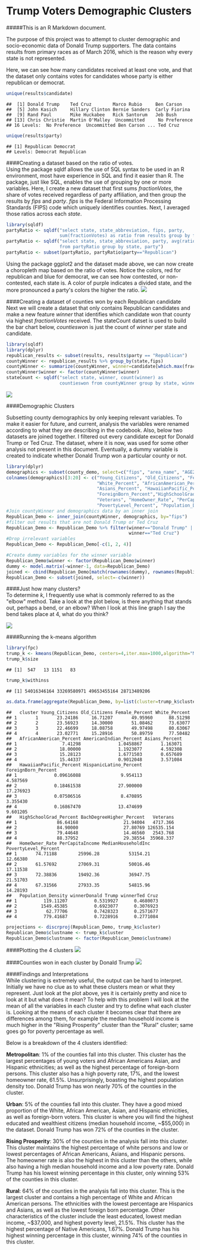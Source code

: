 # Trump Voters Demographic Clusters



#####This is an R Markdown document. 

The purpose of this project was to attempt to cluster demographic and socio-economic data of Donald Trump supporters. The data contains results from primary races as of March 2016, which is the reason why every state is not represented. 



Here, we can see how many candidates received at least one vote, and that the dataset only contains votes for candidates whose party is either republican or democrat.

```r
unique(results$candidate)
```

```
##  [1] Donald Trump    Ted Cruz        Marco Rubio     Ben Carson     
##  [5] John Kasich     Hillary Clinton Bernie Sanders  Carly Fiorina  
##  [9] Rand Paul       Mike Huckabee   Rick Santorum   Jeb Bush       
## [13] Chris Christie  Martin O'Malley  Uncommitted     No Preference 
## 16 Levels:  No Preference  Uncommitted Ben Carson ... Ted Cruz
```

```r
unique(results$party)
```

```
## [1] Republican Democrat  
## Levels: Democrat Republican
```

####Creating a dataset based on the ratio of votes.  
Using the package sqldf allows the use of SQL syntax to be used in an R environment, most have experience in SQL and find it easier than R. The package, just like SQL, enables the use of grouping by one or more variables. Here, I create a new dataset that first sums _fractionVotes_, the share of votes received regardless of party affiliation, and then group the results by _fips_ and _party_. _fips_ is the Federal Information Processing Standards (FIPS) code which uniquely identifies counties. Next, I averaged those ratios across each _state_.

```r
library(sqldf)
partyRatio <- sqldf("select state, state_abbreviation, fips, party, 
                    sum(fractionVotes) as ratio from results group by fips, party")
partyRatio <- sqldf("select state, state_abbreviation, party, avg(ratio) as republican_ratio
                    from partyRatio group by state, party")
partyRatio <- subset(partyRatio, partyRatio$party=="Republican")
```

Using the package ggplot2 and the dataset made above, we can now create a choropleth map based on the ratio of votes. Notice the colors, red for republican and blue for democrat, we can see how contested, or non-contested, each state is. A color of purple indicates a divided state, and the more pronounced a party's colors the higher the ratio.
![](Trump_Clusters_files/figure-html/ggplot-1.png)<!-- -->

####Creating a dataset of counties won by each Republican candidate  
Next we will create a dataset that only contains Republican candidates and make a new feature _winner_ that identifies which candidate won that county via highest _fractionVotes_ received. The stateCount datset is used to build the bar chart below, _countieswon_ is just the count of _winner_ per state and candidate.

```r
library(sqldf)
library(dplyr)
republican_results <- subset(results, results$party == "Republican")
countyWinner <- republican_results %>% group_by(state,fips)
countyWinner <- summarize(countyWinner, winner=candidate[which.max(fractionVotes)])
countyWinner$winner <- factor(countyWinner$winner)
stateCount <- sqldf("select state, winner, count(winner) as 
                    countieswon from countyWinner group by state, winner")
```

![](Trump_Clusters_files/figure-html/bar-1.png)<!-- -->

####Demographic Clusters  

Subsetting county demographics by only keeping relevant variables. To make it easier for future, and current, analysis the variables were renamed according to what they are describing in the codebook. Also, below two datasets are joined together. I filtered out every candidate except for Donald Trump or Ted Cruz. The dataset, where it is now, was used for some other analysis not present in this document. Eventually, a dummy variable is created to indicate whether Donald Trump won a particular county or not. 

```r
library(dplyr)
demographics <- subset(county_demo, select=c("fips", "area_name", "AGE295214", "AGE775214", "SEX255214",                                                    "RHI125214", "RHI225214", "RHI325214", "RHI425214",                                                            "RHI525214", "RHI725214", "POP645213", "EDU635213",                                                            "EDU685213", "VET605213", "HSG445213", "INC910213",                                                            "INC110213", "PVY020213", "POP060210"))
colnames(demographics)[3:20] <- c("Young_Citizens", "Old_Citizens", "Female_Percent",
                                  "White_Percent", "AfricanAmerican_Percent", "AmericanIndian_Percent",
                                  "Asians_Percent", "HawaiianPacific_Percent", "HispanicLatino_Percent", 
                                  "ForeignBorn_Percent","HighSchoolGrad_Percent","BachDegreeHigher_Percent",
                                  "Veterans", "HomeOwner_Rate", "PerCapitaIncome", "MedianHouseholdInc", 
                                  "PovertyLevel_Percent", "Population_Density")
#Join countyWinner and demographics data by an inner join
Republican_Demo <- inner_join(countyWinner, demographics, by="fips")
#filter out results that are not Donald Trump or Ted Cruz
Republican_Demo <- Republican_Demo %>% filter(winner=="Donald Trump" | 
                                              winner=="Ted Cruz")
#Drop irrelevant variables
Republican_Demo <- Republican_Demo[-c(1, 2, 4)]

#Create dummy variables for the winner variable
Republican_Demo$winner <- factor(Republican_Demo$winner)
dummy <- model.matrix(~winner-1, data=Republican_Demo)
joined <- cbind(Republican_Demo[match(rownames(dummy), rownames(Republican_Demo)),], dummy)
Republican_Demo <- subset(joined, select=-c(winner))
```

####Just how many clusters?  
To determine _k_, I frequently use what is commonly referred to as the "elbow" method. Take a look at the plot below, is there anything that stands out, perhaps a bend, or an elbow? When I look at this line graph I say the bend takes place at 4, what do you think?  

![](Trump_Clusters_files/figure-html/elbow-1.png)<!-- -->

####Running the k-means algorithm

```r
library(fpc)
trump_k <- kmeans(Republican_Demo, centers=4,iter.max=1000,algorithm="MacQueen")
trump_k$size
```

```
## [1]  547   13 1151   83
```

```r
trump_k$withinss
```

```
## [1] 54016346164 33269580971 49653455164 28713489206
```

```r
as.data.frame(aggregate(Republican_Demo, by=list(cluster=trump_k$cluster), FUN=mean))
```

```
##   cluster Young_Citizens Old_Citizens Female_Percent White_Percent
## 1       1       23.24186     16.71207       49.95960      88.51298
## 2       2       23.56923     14.30000       51.08462      73.63077
## 3       3       22.46699     18.08758       49.97498      80.63067
## 4       4       23.02771     15.28916       50.89759      77.50482
##   AfricanAmerican_Percent AmericanIndian_Percent Asians_Percent
## 1                 7.41298              1.0458867       1.163071
## 2                18.00000              1.1923077       4.592308
## 3                15.28123              1.6771503       0.657689
## 4                15.44337              0.9012048       3.571084
##   HawaiianPacific_Percent HispanicLatino_Percent ForeignBorn_Percent
## 1              0.09616088               9.954113            4.587569
## 2              0.18461538              27.900000           17.276923
## 3              0.07506516               8.470895            3.355430
## 4              0.16867470              13.474699            9.601205
##   HighSchoolGrad_Percent BachDegreeHigher_Percent   Veterans
## 1               86.64168                 21.94004   4717.366
## 2               84.90000                 27.80769 126535.154
## 3               79.44648                 14.46560   2543.768
## 4               88.37952                 29.38554  35968.337
##   HomeOwner_Rate PerCapitaIncome MedianHouseholdInc PovertyLevel_Percent
## 1       74.71188        25996.28           53154.21             12.66380
## 2       61.57692        27069.31           50016.46             17.11538
## 3       72.38836        19492.36           36947.75             21.51703
## 4       67.31566        27933.35           54815.96             14.28193
##   Population_Density winnerDonald Trump winnerTed Cruz
## 1          119.11207          0.5319927      0.4680073
## 2         1549.45385          0.6923077      0.3076923
## 3           62.77706          0.7428323      0.2571677
## 4          779.41687          0.7228916      0.2771084
```

```r
projections <- discrproj(Republican_Demo, trump_k$cluster)
Republican_Demo$clustname <- trump_k$cluster
Republican_Demo$clustname <- factor(Republican_Demo$clustname)
```

####Plotting the 4 clusters
![](Trump_Clusters_files/figure-html/clusters-1.png)<!-- -->

####Counties won in each cluster by Donald Trump
![](Trump_Clusters_files/figure-html/unnamed-chunk-3-1.png)<!-- -->

####Findings and Interpretations  
While clustering is extremely useful, the output can be hard to interpret. Initially we have
no clue as to what these clusters mean or what they represent. Just look at the plot above,
yes it is certainly pretty and nice to look at it but what does it mean? To help with this
problem I will look at the mean of all the variables in each cluster and try to define what
each cluster is. Looking at the means of each cluster it becomes clear that there are
differences among them, for example the median household income is much higher in the
"Rising Prosperity" cluster than the "Rural" cluster; same goes go for poverty percentage
as well.

Below is a breakdown of the 4 clusters identified:  

**Metropolitan**: 1% of the counties fall into this cluster. This cluster has the largest
percentages of young voters and African Americans Asian, and Hispanic ethnicities; as
well as the highest percentage of foreign-born persons. This cluster also has a high
poverty rate, 17%, and the lowest homeowner rate, 61.5%. Unsurprisingly, boasting the
highest population density too. Donald Trump has won nearly 70% of the counties in the
cluster.  

**Urban**: 5% of the counties fall into this cluster. They have a good mixed proportion of
the White, African American, Asian, and Hispanic ethnicities, as well as foreign-born
voters. This cluster is where you will find the highest educated and wealthiest citizens
(median household income, ~$55,000) in the dataset. Donald Trump has won 72% of the
counties in the cluster.  

**Rising Prosperity**: 30% of the counties in the analysis fall into this cluster. This cluster
maintains the highest percentage of white persons and low or lowest percentages of
African Americans, Asians, and Hispanic persons. The homeowner rate is also the
highest in this cluster than the others, while also having a high median household income
and a low poverty rate. Donald Trump has his lowest winning percentage in this cluster,
only winning 53% of the counties in this cluster.  

**Rural**: 64% of the counties in the analysis fall into this cluster. This is the largest cluster
and contains a high percentage of White and African American persons. The ethnicities
with the lowest percentage are Hispanics and Asians, as well as the lowest foreign born
percentage. Other characteristics of the cluster include the least educated, lowest median
income, ~$37,000, and highest poverty level, 21.5%. This cluster has the highest
percentage of Native Americans, 1.67%. Donald Trump has his highest winning
percentage in this cluster, winning 74% of the counties in this cluster.  
